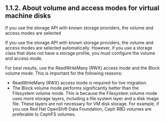 ## 1.1.2. About volume and access modes for virtual machine disks

If you use the storage API with known storage providers, the volume and access modes are selected

If you use the storage API with known storage providers, the volume and access modes are selected automatically. However, if you use a storage class that does not have a storage profile, you must configure the volume and access mode.

For best results, use the ReadWriteMany (RWX) access mode and the Block volume mode. This is important for the following reasons:

- ReadWriteMany (RWX) access mode is required for live migration.
- The Block volume mode performs significantly better than the Filesystem volume mode. This is because the Filesystem volume mode uses more storage layers, including a file system layer and a disk image file. These layers are not necessary for VM disk storage. For example, if you use Red Hat OpenShift Data Foundation, Ceph RBD volumes are preferable to CephFS volumes.

<!-- image -->

